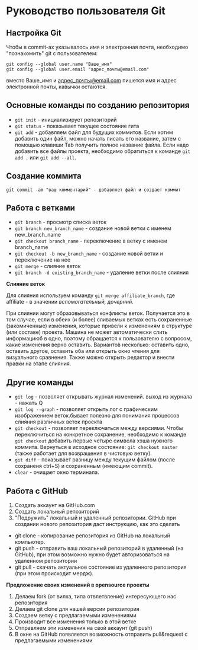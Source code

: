 # Руководство пользователя Git
## Настройка Git

Чтобы в commit-ах указывалось имя и электронная почта, необходимо "познакомить" git с пользователем:

```
git config --global user.name "Ваше_имя"
git config --global user.email "адрес_почты@email.com"
```

вместо Ваше_имя и адрес_почты@email.com пишется имя и адрес электронной почты, кавычки остаются.

## Основные команды по созданию репозитория
* `git init` - инициализирует репозиторий
* `git status` - показывает текущее состояние гита
* `git add` - добавляем файл для будущих коммитов. Если хотим добавить один файл, можно начать писать его название, затем с помощью клавиши Tab получить полное название файла. Если надо добавить все файлы проекта, необходимо обратиться к команде `git add .` или `git add --all`.

## Создание коммита

```
git commit -am "ваш комментарий" - добавляет файл и создает коммит
```
## Работа с ветками

* `git branch` - просмотр списка веток
* `git branch new_branch_name` - создание новой ветки с именем new_branch_name
* `git checkout branch_name` - переключение в ветку с именем branch_name
* `git checkout -b new_branch_name` - создание новой ветки и переключение на нее
* `git merge` - слияние веток
* `git branch -d existing_branch_name` - удаление ветки после слияния

**Слияние веток**

Для слияния используем команду `git merge affiliate_branch`, где affiliate - в значении *вспомогательный, дочерний*.

При слиянии могут образовываться конфликты веток. Получается это в том случае, если в обеих (и более) сливаемых ветках есть сохраненные (закомиченные) изменения, которые привели к изменениям в структуре (или составе) проекта. Машина не может автоматически слить информациюб в одно, поэтому обращается к пользователю с вопросом, какие изменения верно оставить. Вариантов несколько: оставить одно, оставить другое, оставить оба или открыть окно чтения для визуального сравнения. Также можно открыть редактор и внести правки на этапе слияния.

## Другие команды

* `git log` - позволяет открывать журнал изменений. выход из журнала - нажать Q
* `git log --graph` - позволяет открыть лог с графическим изображением веток.бывает полезно для понимания процессов слияния различных веток проекта
* `git checkout` - позволяет переключаться между версиями. Чтобы переключиться на конкретное сохранение, необходимо к команде `git checkout` добавить первые четыре символа хэша нужного коммита. Вернуться в исходное состояние: `git checkout master` (также работает для возвращения в чистовую ветку).
* `git diff` - показывает разницу между текущим файлом (после сохраненя ctrl+S) и сохраненным (имеющим commit).
* `clear` - очищает окно терминала.

## Работа с GitHub

1. Создать аккаунт на GitHub.com
2. Создать локальный репозиторий
3. "Подружить" локальный и удаленный репозитории. GitHub при создании нового репозитория даст инструкцию, как это сделать

* git clone - копирование репозитория из GitHub на локальный компьютер.
* git push - отправить ваш локальный репозиторий в удаленный (на GitHub), при этом возможно нужно будет авторизоваться на удаленном репозитории
* git pull - скачать актуальное состояние из удаленного репозитория (при этом происходит мердж).

**Предложение своих изменений в opensource проекты**

1. Делаем fork (от вилка, типа отвлетвление) интересующего нас репозитория
2. Делаем git clone для нашей версии репозитория
3. Создаем ветку с предлагаемыми изменениями
4. Производит все изменения только в этой ветке
5. Отправляем эти изменения на свой аккаунт (git push) 
6. В окне на GitHub появляется возможность отправить pull&request с предлагаемыми изменениями